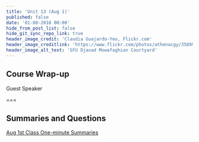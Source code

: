 ```yaml
---
title: 'Unit 13 (Aug 1)'
published: false
date: '01-08-2018 00:00'
hide_from_post_list: false
hide_git_sync_repo_link: true
header_image_credit: 'Claudia Guajardo-Yeo, Flickr.com'
header_image_creditlink: 'https://www.flickr.com/photos/athenacgy/35899263465/'
header_image_alt_text: 'SFU Djavad Mowafaghian Courtyard'
---
```


## Course Wrap-up
Guest Speaker  

===

## Summaries and Questions  
[Aug 1st Class One-minute Summaries](https://sso.canvaslms.com/courses/1413912/assignments/9519527)
